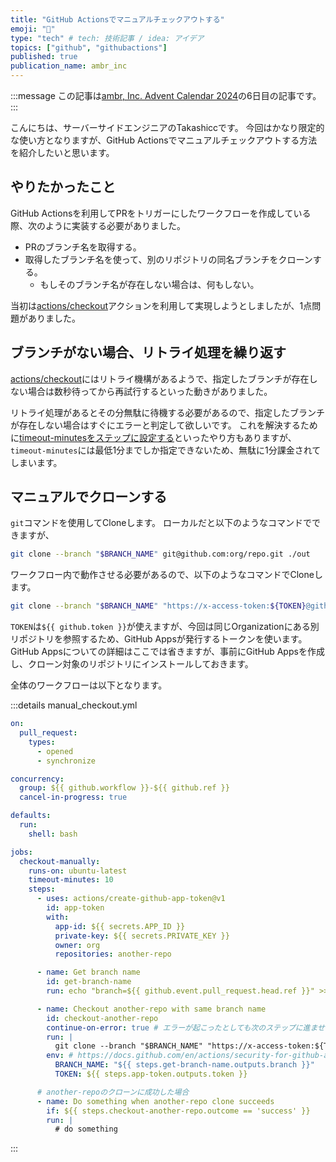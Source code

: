 ```yaml
---
title: "GitHub Actionsでマニュアルチェックアウトする"
emoji: "💭"
type: "tech" # tech: 技術記事 / idea: アイデア
topics: ["github", "githubactions"]
published: true
publication_name: ambr_inc
---
```


:::message
この記事は[ambr, Inc. Advent Calendar 2024](https://adventar.org/calendars/10507)の6日目の記事です。
:::

こんにちは、サーバーサイドエンジニアのTakashiccです。
今回はかなり限定的な使い方となりますが、GitHub Actionsでマニュアルチェックアウトする方法を紹介したいと思います。

## やりたかったこと

GitHub Actionsを利用してPRをトリガーにしたワークフローを作成している際、次のように実装する必要がありました。

- PRのブランチ名を取得する。
- 取得したブランチ名を使って、別のリポジトリの同名ブランチをクローンする。
    - もしそのブランチ名が存在しない場合は、何もしない。

当初は[actions/checkout](https://github.com/actions/checkout)アクションを利用して実現しようとしましたが、1点問題がありました。

## ブランチがない場合、リトライ処理を繰り返す

[actions/checkout](https://github.com/actions/checkout)にはリトライ機構があるようで、指定したブランチが存在しない場合は数秒待ってから再試行するといった動きがありました。

リトライ処理があるとその分無駄に待機する必要があるので、指定したブランチが存在しない場合はすぐにエラーと判定して欲しいです。
これを解決するために[timeout-minutesをステップに設定する](https://docs.github.com/en/actions/writing-workflows/workflow-syntax-for-github-actions#jobsjob_idstepstimeout-minutes)といったやり方もありますが、`timeout-minutes`には最低1分までしか指定できないため、無駄に1分課金されてしまいます。

## マニュアルでクローンする

`git`コマンドを使用してCloneします。
ローカルだと以下のようなコマンドでできますが、

```bash
git clone --branch "$BRANCH_NAME" git@github.com:org/repo.git ./out
```

ワークフロー内で動作させる必要があるので、以下のようなコマンドでCloneします。

```bash
git clone --branch "$BRANCH_NAME" "https://x-access-token:${TOKEN}@github.com/org/another-repo.git" ./another-repo
```

`TOKEN`は`${{ github.token }}`が使えますが、今回は同じOrganizationにある別リポジトリを参照するため、GitHub Appsが発行するトークンを使います。
GitHub Appsについての詳細はここでは省きますが、事前にGitHub Appsを作成し、クローン対象のリポジトリにインストールしておきます。

全体のワークフローは以下となります。

:::details manual_checkout.yml

```yml
on:
  pull_request:
    types:
      - opened
      - synchronize

concurrency:
  group: ${{ github.workflow }}-${{ github.ref }}
  cancel-in-progress: true

defaults:
  run:
    shell: bash

jobs:
  checkout-manually:
    runs-on: ubuntu-latest
    timeout-minutes: 10
    steps:
      - uses: actions/create-github-app-token@v1
        id: app-token
        with:
          app-id: ${{ secrets.APP_ID }}
          private-key: ${{ secrets.PRIVATE_KEY }}
          owner: org
          repositories: another-repo

      - name: Get branch name
        id: get-branch-name
        run: echo "branch=${{ github.event.pull_request.head.ref }}" >> "$GITHUB_OUTPUT"

      - name: Checkout another-repo with same branch name
        id: checkout-another-repo
        continue-on-error: true # エラーが起こったとしても次のステップに進ませる
        run: |
          git clone --branch "$BRANCH_NAME" "https://x-access-token:${TOKEN}@github.com/org/another-repo.git" ./another-repo
        env: # https://docs.github.com/en/actions/security-for-github-actions/security-guides/security-hardening-for-github-actions?learn=getting_started&learnProduct=actions#using-an-intermediate-environment-variable
          BRANCH_NAME: "${{ steps.get-branch-name.outputs.branch }}"
          TOKEN: ${{ steps.app-token.outputs.token }}

      # another-repoのクローンに成功した場合
      - name: Do something when another-repo clone succeeds
        if: ${{ steps.checkout-another-repo.outcome == 'success' }}
        run: |
          # do something
```

:::
